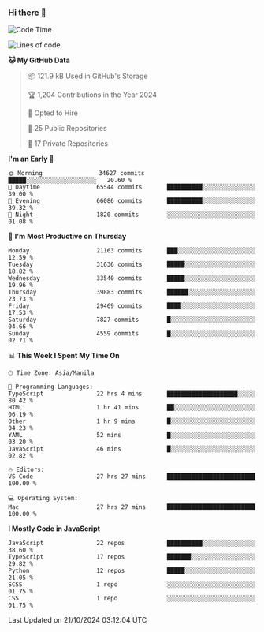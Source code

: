 ### Hi there 👋

<!--START_SECTION:waka-->
![Code Time](http://img.shields.io/badge/Code%20Time-1%2C218%20hrs%2045%20mins-blue)

![Lines of code](https://img.shields.io/badge/From%20Hello%20World%20I%27ve%20Written-67.2%20million%20lines%20of%20code-blue)

**🐱 My GitHub Data** 

> 📦 121.9 kB Used in GitHub's Storage 
 > 
> 🏆 1,204 Contributions in the Year 2024
 > 
> 💼 Opted to Hire
 > 
> 📜 25 Public Repositories 
 > 
> 🔑 17 Private Repositories 
 > 
**I'm an Early 🐤** 

```text
🌞 Morning                34627 commits       █████░░░░░░░░░░░░░░░░░░░░   20.60 % 
🌆 Daytime                65544 commits       ██████████░░░░░░░░░░░░░░░   39.00 % 
🌃 Evening                66086 commits       ██████████░░░░░░░░░░░░░░░   39.32 % 
🌙 Night                  1820 commits        ░░░░░░░░░░░░░░░░░░░░░░░░░   01.08 % 
```
📅 **I'm Most Productive on Thursday** 

```text
Monday                   21163 commits       ███░░░░░░░░░░░░░░░░░░░░░░   12.59 % 
Tuesday                  31636 commits       █████░░░░░░░░░░░░░░░░░░░░   18.82 % 
Wednesday                33540 commits       █████░░░░░░░░░░░░░░░░░░░░   19.96 % 
Thursday                 39883 commits       ██████░░░░░░░░░░░░░░░░░░░   23.73 % 
Friday                   29469 commits       ████░░░░░░░░░░░░░░░░░░░░░   17.53 % 
Saturday                 7827 commits        █░░░░░░░░░░░░░░░░░░░░░░░░   04.66 % 
Sunday                   4559 commits        █░░░░░░░░░░░░░░░░░░░░░░░░   02.71 % 
```


📊 **This Week I Spent My Time On** 

```text
🕑︎ Time Zone: Asia/Manila

💬 Programming Languages: 
TypeScript               22 hrs 4 mins       ████████████████████░░░░░   80.42 % 
HTML                     1 hr 41 mins        ██░░░░░░░░░░░░░░░░░░░░░░░   06.19 % 
Other                    1 hr 9 mins         █░░░░░░░░░░░░░░░░░░░░░░░░   04.23 % 
YAML                     52 mins             █░░░░░░░░░░░░░░░░░░░░░░░░   03.20 % 
JavaScript               46 mins             █░░░░░░░░░░░░░░░░░░░░░░░░   02.82 % 

🔥 Editors: 
VS Code                  27 hrs 27 mins      █████████████████████████   100.00 % 

💻 Operating System: 
Mac                      27 hrs 27 mins      █████████████████████████   100.00 % 
```

**I Mostly Code in JavaScript** 

```text
JavaScript               22 repos            ██████████░░░░░░░░░░░░░░░   38.60 % 
TypeScript               17 repos            ███████░░░░░░░░░░░░░░░░░░   29.82 % 
Python                   12 repos            █████░░░░░░░░░░░░░░░░░░░░   21.05 % 
SCSS                     1 repo              ░░░░░░░░░░░░░░░░░░░░░░░░░   01.75 % 
CSS                      1 repo              ░░░░░░░░░░░░░░░░░░░░░░░░░   01.75 % 
```




 Last Updated on 21/10/2024 03:12:04 UTC
<!--END_SECTION:waka-->
